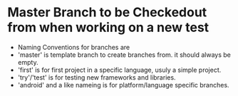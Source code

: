 # Master Branch to be Checkedout from when working on a new test

- Naming Conventions for branches are
- 'master' is template branch to create branches from. it should always be empty.
- 'first' is for first project in a specific language, usuly a simple project.
- 'try'/'test' is for testing new frameworks and libraries.
- 'android' and a like nameing is for platform/language specific branches.
